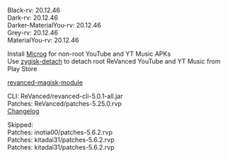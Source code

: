 Black-rv: 20.12.46  
Dark-rv: 20.12.46  
Darker-MaterialYou-rv: 20.12.46  
Grey-rv: 20.12.46  
MaterialYou-rv: 20.12.46  

Install [Microg](https://github.com/ReVanced/GmsCore/releases) for non-root YouTube and YT Music APKs  
Use [zygisk-detach](https://github.com/j-hc/zygisk-detach) to detach root ReVanced YouTube and YT Music from Play Store  

[revanced-magisk-module](https://github.com/j-hc/revanced-magisk-module)
  
CLI: ReVanced/revanced-cli-5.0.1-all.jar  
Patches: ReVanced/patches-5.25.0.rvp  
[Changelog](https://github.com/ReVanced/revanced-patches/releases/tag/v5.25.0)  

Skipped:  
Patches: inotia00/patches-5.6.2.rvp    
Patches: kitadai31/patches-5.6.2.rvp  
Patches: kitadai31/patches-5.6.2.rvp      
